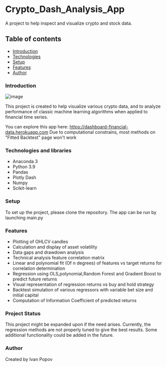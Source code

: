 # Crypto_Dash_Analysis_App

A project to help inspect and visualize crypto and stock data.

## Table of contents

* [Introduction](#Introduction)
* [Technologies](#Technologies)
* [Setup](#setup)
* [Features](#features)
* [Author](#Author)

### Introduction
![image](https://user-images.githubusercontent.com/72165662/179809088-91f3dbee-4ad8-4704-aee5-96739af247f3.png)


This project is created to help visualize various crypto data, and to analyze performance of classic machine learning
algorithms when applied to financial time series.

You can explore this app here: https://dashboard-financial-data.herokuapp.com
Due to computational constrains, most methods on "Fitted Backtest" page won't work

### Technologies and libraries

* Anaconda 3
* Python 3.9
* Pandas
* Plotly Dash
* Numpy
* Scikit-learn


### Setup

To set up the project, please clone the repository.
The app can be run by launching main.py

### Features

* Plotting of OHLCV candles
* Calculation and display of asset volatility
* Data gaps and drawdown analysis
* Technical analysis feature correlation matrix
* Linear and polynomial fit (Of n degrees) of features vs target returns for correlation determination
* Regression using OLS,polynomial,Random Forest and Gradient Boost to predict future returns
* Visual representation of regression returns vs buy and hold strategy
* Backtest simulation of various regressors with variable bet size and initial capital
* Computation of Information Coefficient of predicted returns

### Project Status
This project might be expanded upon if the need arises.
Currently, the regression methods are not properly tuned to give the best results.
Some additional functionality could be added in the future.

### Author

Created by Ivan Popov

